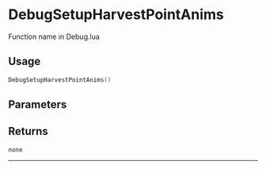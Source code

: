 # DebugSetupHarvestPointAnims
Function name in Debug.lua
## Usage
```lua
DebugSetupHarvestPointAnims()
```
## Parameters

## Returns
`none`

---